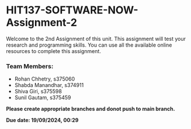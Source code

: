 # HIT137-SOFTWARE-NOW-Assignment-2
Welcome to the 2nd Assignment of this unit. This assignment will test your research and programming skills. You can use all the available online resources to complete this assignment.

### Team Members:
- Rohan Chhetry, s375060
- Shabda Manandhar, s374911
- Shiva Giri, s375598
- Sunil Gautam, s375459


**Please create appropriate branches and donot push to main branch.**

**Due date: 19/09/2024, 00:29**

